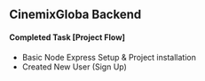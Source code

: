 ## CinemixGloba Backend

#### Completed Task [Project Flow]

- Basic Node Express Setup & Project installation
- Created New User (Sign Up)
